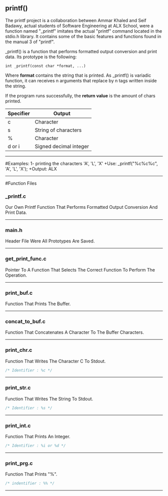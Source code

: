 ## printf()
The printf project is a collaboration between Ammar Khaled  and Seif Badawy, actual students of Software Engineering at ALX School, were a function named "_printf" imitates the actual "printf" command located in the stdio.h library. It contains some of the basic features and functions found in the manual 3 of "printf".

_printf() is a function that performs formatted output conversion and print data. Its prototype is the following:

	int _printf(const char *format, ...)

Where **format** contains the string that is printed. As _printf() is variadic function, it can receives n arguments that replace by n tags written inside the string.

	
If the program runs successfully, the **return value** is the amount of chars printed.
	
| Specifier | Output |
| ------------- | ------------- |
| c  | Character  |
| s  | String of characters  |
| %  | Character  |
| d or i | Signed decimal integer |

----------------------------------------------

#Examples:
1- printing the characters 'A', 'L', 'X'
	+Use: _printf("%c%c%c", 'A', 'L', 'X');
	+Output: ALX
	
---------------------------------------------
#Function Files
### _printf.c
Our Own Printf Function That Performs Formatted Output Conversion And Print Data.

------------

### main.h
Header File Were All Prototypes Are Saved.

------------

### get_print_func.c
Pointer To A Function That Selects The Correct Function To Perform The Operation.

------------

### print_buf.c
Function That Prints The Buffer.

------------

### concat_to_buf.c
Function That Concatenates A Character To The Buffer Characters.

------------

### print_chr.c
Function That Writes The Character C To Stdout.
```c
/* Identifier : %c */
```

------------

### print_str.c
Function That Writes The String To Stdout.
```c
/* Identifier : %s */
```

------------

### print_int.c
Function That Prints An Integer.
```c
/* Identifier : %i or %d */
```

------------
### print_prg.c
Function That Prints "%".
```c
/* indentifier : %% */
```
------------


